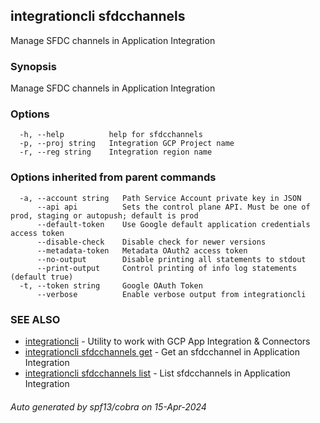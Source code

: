 ## integrationcli sfdcchannels

Manage SFDC channels in Application Integration

### Synopsis

Manage SFDC channels in Application Integration

### Options

```
  -h, --help          help for sfdcchannels
  -p, --proj string   Integration GCP Project name
  -r, --reg string    Integration region name
```

### Options inherited from parent commands

```
  -a, --account string   Path Service Account private key in JSON
      --api api          Sets the control plane API. Must be one of prod, staging or autopush; default is prod
      --default-token    Use Google default application credentials access token
      --disable-check    Disable check for newer versions
      --metadata-token   Metadata OAuth2 access token
      --no-output        Disable printing all statements to stdout
      --print-output     Control printing of info log statements (default true)
  -t, --token string     Google OAuth Token
      --verbose          Enable verbose output from integrationcli
```

### SEE ALSO

* [integrationcli](integrationcli.md)	 - Utility to work with GCP App Integration & Connectors
* [integrationcli sfdcchannels get](integrationcli_sfdcchannels_get.md)	 - Get an sfdcchannel in Application Integration
* [integrationcli sfdcchannels list](integrationcli_sfdcchannels_list.md)	 - List sfdcchannels in Application Integration

###### Auto generated by spf13/cobra on 15-Apr-2024
